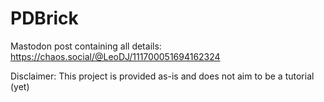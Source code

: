 # PDBrick

Mastodon post containing all details: https://chaos.social/@LeoDJ/111700051694162324

Disclaimer: This project is provided as-is and does not aim to be a tutorial (yet)
